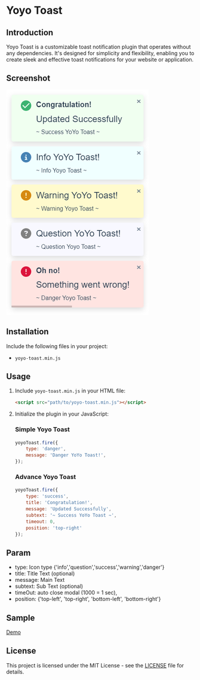 # Yoyo Toast

## Introduction

Yoyo Toast is a customizable toast notification plugin that operates without any dependencies. It's designed for simplicity and flexibility, enabling you to create sleek and effective toast notifications for your website or application.

## Screenshot

![Yoyo Toast](images/sample_yoyo_toast.png)

## Installation

Include the following files in your project:

- `yoyo-toast.min.js`

## Usage

1. Include `yoyo-toast.min.js` in your HTML file:

   ```html
   <script src="path/to/yoyo-toast.min.js"></script>
   ```

2. Initialize the plugin in your JavaScript:
    
    ### Simple Yoyo Toast

    ```javascript
    yoyoToast.fire({
        type: 'danger',
        message: 'Danger YoYo Toast!',
    });
    ```
    
    ### Advance Yoyo Toast

    ```javascript
    yoyoToast.fire({
        type: 'success',
        title: 'Congratulation!',
        message: 'Updated Successfully',
        subtext: '~ Success YoYo Toast ~',
        timeout: 0,
        position: 'top-right'
    });
    ```

## Param

- type: Icon type {'info','question','success','warning','danger'}
- title: Title Text (optional)
- message: Main Text
- subtext: Sub Text (optional)
- timeOut: auto close modal (1000 = 1 sec),
- position: {'top-left', 'top-right', 'bottom-left', 'bottom-right'}

## Sample

[Demo](https://smallvi.github.io/yoyo_toast/)

## License

This project is licensed under the MIT License - see the [LICENSE](LICENSE) file for details.